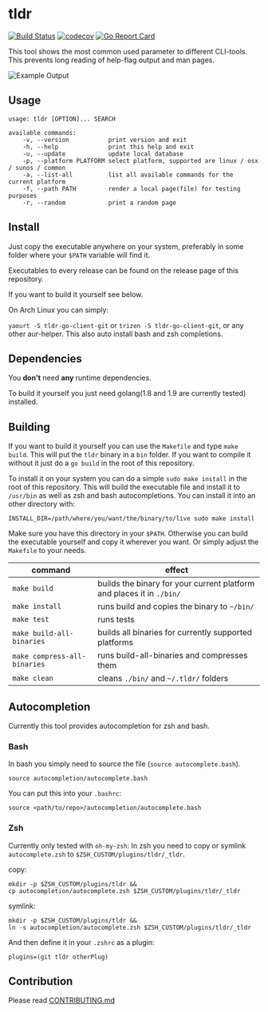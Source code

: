 # tldr
[![Build Status](https://travis-ci.org/mstruebing/tldr.svg?branch=master)](https://travis-ci.org/mstruebing/tldr)
[![codecov](https://codecov.io/gh/mstruebing/tldr/branch/master/graph/badge.svg)](https://codecov.io/gh/mstruebing/tldr)
[![Go Report Card](https://goreportcard.com/badge/github.com/mstruebing/tldr-go-client)](https://goreportcard.com/report/github.com/mstruebing/tldr-go-client)

This tool shows the most common used parameter to different CLI-tools.
This prevents long reading of help-flag output and man pages.

![Example Output](https://raw.githubusercontent.com/mstruebing/tldr/master/docs/example.png "Example Output")


## Usage

```
usage: tldr [OPTION]... SEARCH

available commands:
    -v, --version           print version and exit
    -h, --help              print this help and exit
    -u, --update            update local database
    -p, --platform PLATFORM select platform, supported are linux / osx / sunos / common
    -a, --list-all          list all available commands for the current platform
    -f, --path PATH			render a local page(file) for testing purposes
    -r, --random			print a random page
```

## Install

Just copy the executable anywhere on your system, preferably in some folder where 
your `$PATH` variable will find it.

Executables to every release can be found on the release page of this repository.

If you want to build it yourself see below.

On Arch Linux you can simply:

`yaourt -S tldr-go-client-git` or `trizen -S tldr-go-client-git`, or any other aur-helper.
This also auto install bash and zsh completions.

## Dependencies

You __don't__ need __any__ runtime dependencies.

To build it yourself you just need golang(1.8 and 1.9 are currently tested) installed.

## Building

If you want to build it yourself you can use the `Makefile` and type `make build`.
This will put the `tldr` binary in a `bin` folder.
If you want to compile it without it just do a `go build` in the root of this repository.

To install it on your system you can do a simple `sudo make install` in the root of this repository.
This will build the executable file and install it to `/usr/bin` as well as zsh and bash autocompletions.
You can install it into an other directory with:

```
INSTALL_DIR=/path/where/you/want/the/binary/to/live sudo make install
```

Make sure you have this directory in your `$PATH`.
Otherwise you can build the executable yourself and copy it wherever you want. Or simply adjust the `Makefile` to your needs.


|command | effect|
|---|---|
|`make build` |builds the binary for your current platform and places it in `./bin/`|
|`make install` | runs build and copies the binary to `~/bin/`|
|`make test` | runs tests|
|`make build-all-binaries` | builds all binaries for currently supported platforms|
|`make compress-all-binaries` | runs build-all-binaries and compresses them|
|`make clean` | cleans `./bin/` and `~/.tldr/` folders|

## Autocompletion

Currently this tool provides autocompletion for zsh and bash.

### Bash
In bash you simply need to source the file (`source autocomplete.bash`).

```
source autocompletion/autocomplete.bash
```

You can put this into your `.bashrc`:

```
source <path/to/repo>/autocompletion/autocomplete.bash
```

### Zsh

Currently only tested with `oh-my-zsh`:
In zsh you need to copy or symlink `autocomplete.zsh` to `$ZSH_CUSTOM/plugins/tldr/_tldr`.

copy:
```
mkdir -p $ZSH_CUSTOM/plugins/tldr && 
cp autocompletion/autocomplete.zsh $ZSH_CUSTOM/plugins/tldr/_tldr
```

symlink:
```
mkdir -p $ZSH_CUSTOM/plugins/tldr && 
ln -s autocompletion/autocomplete.zsh $ZSH_CUSTOM/plugins/tldr/_tldr
```

And then define it in your `.zshrc` as a plugin:

```
plugins=(git tldr otherPlug)
```

## Contribution

Please read [CONTRIBUTING.md](https://github.com/mstruebing/tldr/tree/master/docs/CONTRIBUTING.md)
